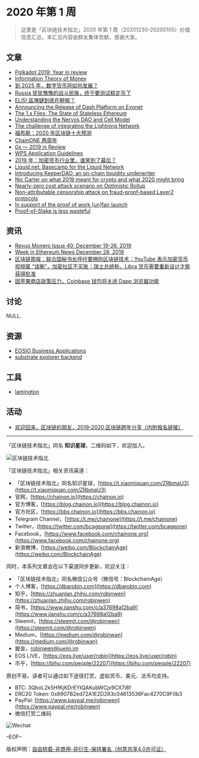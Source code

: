 # 2020 年第 1 周

> 这里是「区块链技术指北」2020 年第 1 周（20201230-20200105）价值信息汇总。本汇总内容由群友集体贡献，感谢大家。

## 文章

* [Polkadot 2019: Year in review](https://bbs.chainon.io/d/5036)
* [Information Theory of Money](https://bbs.chainon.io/d/5038)
* [到 2025 年，数字货币将如何发展？](https://bbs.chainon.io/d/5041)
* [Russia 犹犹豫豫的战斗民族，终于要测试稳定币了](https://bbs.chainon.io/d/5042)
* [ELI5! 區塊鏈到底在幹嘛？](https://bbs.chainon.io/d/5045)
* [Announcing the Release of Dash Platform on Evonet](https://bbs.chainon.io/d/5046)
* [The 1.x Files: The State of Stateless Ethereum](https://bbs.chainon.io/d/5047)
* [Understanding the Nervos DAO and Cell Model](https://bbs.chainon.io/d/5048)
* [The challenge of integrating the Lightning Network](https://bbs.chainon.io/d/5049)
* [福布斯：2020 年区块链十大预测](https://bbs.chainon.io/d/5050)
* [ChainONE 两周年](https://bbs.chainon.io/d/5051)
* [0x — 2019 in Review](https://bbs.chainon.io/d/5054)
* [WPS Application Guidelines](https://bbs.chainon.io/d/5055)
* [2019 年：加密货币行业里，谁笑到了最后？](https://bbs.chainon.io/d/5056)
* [Liquid.net: Basecamp for the Liquid Network](https://bbs.chainon.io/d/5059)
* [Introducing KeeperDAO, an on-chain liquidity underwriter](https://bbs.chainon.io/d/5060)
* [Nic Carter on what 2019 meant for crypto and what 2020 might bring](https://bbs.chainon.io/d/5061)
* [Nearly-zero cost attack scenario on Optimistic Rollup](https://bbs.chainon.io/d/5062)
* [Non-attributable censorship attack on fraud-proof-based Layer2 protocols](https://bbs.chainon.io/d/5063)
* [In support of the proof of work [un]fair launch](https://bbs.chainon.io/d/5064)
* [Proof-of-Stake is less wasteful](https://bbs.chainon.io/d/5065)

## 资讯

* [Revuo Monero Issue 40: December 19-26, 2019](https://bbs.chainon.io/d/5037)
* [Week in Ethereum News December 28, 2019](https://bbs.chainon.io/d/5039)
* [区块链周报：联合国秘书长呼吁要拥抱区块链技术；YouTube 表示加密货币视频属 “误删”，加密社区不买账；瑞士总统称，Libra 货币需要重新设计才能获得批准](https://bbs.chainon.io/d/5040)
* [因苹果商店政策压力，Coinbase 钱包将关闭 Dapp 浏览器功能](https://bbs.chainon.io/d/5044)

## 讨论

NULL.

## 资源

* [EOSIO Business Applications](https://bbs.chainon.io/d/5043)
* [substrate explorer backend ](https://bbs.chainon.io/d/5052)

## 工具

* [lamington](https://bbs.chainon.io/d/5057)

## 活动

* [欢迎回来，区块链的朋友，2019-2020 区块链跨年分享（内附报名链接）](https://bbs.chainon.io/d/5053)

***

「区块链技术指北」同名 **知识星球**，二维码如下，欢迎加入。

![区块链技术指北](https://cdn.dbarobin.com/3YzonTR.png)

「区块链技术指北」相关资讯渠道：

* 「区块链技术指北」同名知识星球，[https://t.xiaomiquan.com/ZRbmaU3](https://t.xiaomiquan.com/ZRbmaU3)
* 官网，[https://chainon.io](https://chainon.io)
* 官方博客，[https://blog.chainon.io](https://blog.chainon.io)
* 官方社区，[https://bbs.chainon.io](https://bbs.chainon.io)
* Telegram Channel，[https://t.me/chainone](https://t.me/chainone)
* Twitter，[https://twitter.com/bcageone](https://twitter.com/bcageone)
* Facebook，[https://www.facebook.com/chainone.org](https://www.facebook.com/chainone.org)
* 新浪微博，[https://weibo.com/BlockchainAge](https://weibo.com/BlockchainAge)

同时，本系列文章会在以下渠道同步更新，欢迎关注：

* 「区块链技术指北」同名微信公众号（微信号：BlockchainAge）
* 个人博客，[https://dbarobin.com](https://dbarobin.com)
* 知乎，[https://zhuanlan.zhihu.com/robinwen](https://zhuanlan.zhihu.com/robinwen)
* 简书，[https://www.jianshu.com/c/a37698a12ba9](https://www.jianshu.com/c/a37698a12ba9)
* Steemit，[https://steemit.com/@robinwen](https://steemit.com/@robinwen)
* Medium，[https://medium.com/@robinwan](https://medium.com/@robinwan)
* 掘金，[robinwen@juejin.im](https://juejin.im/user/5673ccae60b2260ee435f89a/posts)
* EOS LIVE，[https://eos.live/user/robin](https://eos.live/user/robin)
* 币乎，[https://bihu.com/people/22207](https://bihu.com/people/22207)

原创不易，读者可以通过如下途径打赏，虚拟货币、美元、法币均支持。

* BTC: 3QboL2k5HfKjKDrEYtQAKubWCjx9CX7i8f
* ERC20 Token: 0x8907B2ed72A1E2D283c04613536Fac4270C9F0b3
* PayPal: [https://www.paypal.me/robinwen](https://www.paypal.me/robinwen)
* 微信打赏二维码

![Wechat](https://cdn.dbarobin.com/SzoNl5b.jpg)

–EOF–

版权声明：[自由转载-非商用-非衍生-保持署名（创意共享4.0许可证）](http://creativecommons.org/licenses/by-nc-nd/4.0/deed.zh)